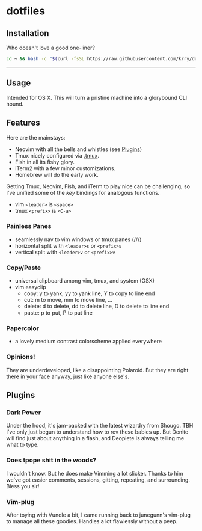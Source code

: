 # dotfiles

## Installation

Who doesn't love a good one-liner?

``` sh
cd ~ && bash -c "$(curl -fsSL https://raw.githubusercontent.com/krry/dot/master/dot.sh)"
```

---
## Usage

Intended for OS X.
This will turn a pristine machine into a glorybound CLI hound.

## Features

Here are the mainstays:

- Neovim with all the bells and whistles (see [Plugins](#plugins))
- Tmux nicely configured via [.tmux](https://github.com/krry/.tmux).
- Fish in all its fishy glory.
- iTerm2 with a few minor customizations.
- Homebrew will do the early work.

Getting Tmux, Neovim, Fish, and iTerm to play nice can be challenging,
so I've unified some of the *key* bindings for analogous functions.

- vim `<leader>` is `<space>`
- tmux `<prefix>` is `<C-a>`

### Painless Panes

- seamlessly nav to vim windows or tmux panes (<C-h>/<C-j>/<C-k>/<C-l>)
- horizontal split with `<leader>s` or `<prefix>s`
- vertical split with `<leader>v` or `<prefix>v`

### Copy/Paste

- universal clipboard among vim, tmux, and system (OSX)
- vim easyclip
  - copy: y to yank, yy to yank line, Y to copy to line end
  - cut: m to move, mm to move line, ...
  - delete: d to delete, dd to delete line, D to delete to line end
  - paste: p to put, P to put line

### Papercolor

- a lovely medium contrast colorscheme applied everywhere

### Opinions!

They are underdeveloped, like a disappointing Polaroid. But they are right
there in your face anyway, just like anyone else's.

## Plugins

### Dark Power

Under the hood, it's jam-packed with the latest wizardry from Shougo.
TBH I've only just begun to understand how to rev these babies up.
But Denite will find just about anything in a flash,
and Deoplete is always telling me what to type.

### Does tpope shit in the woods?

I wouldn't know. But he does make Vimming a lot slicker. Thanks to him we've
got easier comments, sessions, gitting, repeating, and surrounding. Bless you
sir!

### Vim-plug

After toying with Vundle a bit, I came running back to junegunn's vim-plug to
manage all these goodies. Handles a lot flawlessly without a peep.
